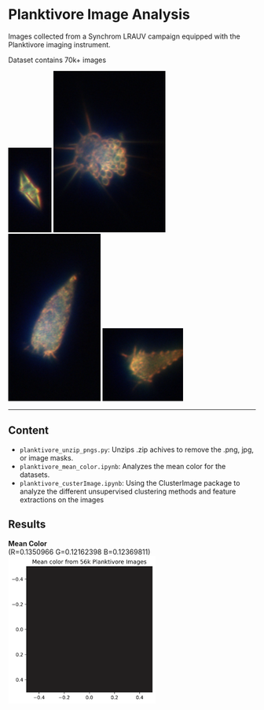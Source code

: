 # Planktivore Image Analysis #

Images collected from a Synchrom LRAUV campaign equipped with the Planktivore imaging instrument.

Dataset contains 70k+ images


<img src="example_images/LRAH12_20240418T081447.781425Z_PTVR02HM_570788_4_634_346_0_88_172_0_rawcolor.png">
<img src="example_images/LRAH12_20240418T073550.737041Z_PTVR02HM_547415_10_1670_1182_0_228_328_0_rawcolor.png">
<img src="example_images/LRAH12_20240419T090730.687888Z_PTVR02HM_554802_23_806_418_0_188_340_0_rawcolor.png">
<img src="example_images/LRAH12_20240418T063546.737099Z_PTVR02HM_511371_2_1780_1148_0_164_148_0_rawcolor.png">


---
## Content ##

- `planktivore_unzip_pngs.py`: Unzips .zip achives to remove the .png, jpg, or image masks.
- `planktivore_mean_color.ipynb`: Analyzes the mean color for the datasets.
- `planktivore_custerImage.ipynb`: Using the ClusterImage package to analyze the different unsupervised clustering methods and feature extractions on the images

## Results ##
__Mean Color__  
(R=0.1350966  G=0.12162398 B=0.12369811)  
<img src="./figures/mean_color.png" width=300px>